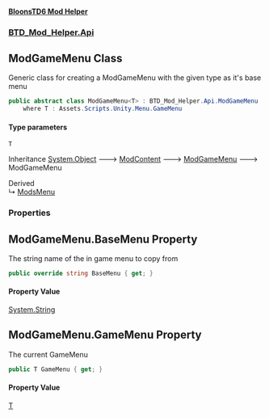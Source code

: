 #### [BloonsTD6 Mod Helper](README.md 'README')
### [BTD_Mod_Helper.Api](README.md#BTD_Mod_Helper.Api 'BTD_Mod_Helper.Api')

## ModGameMenu<T> Class

Generic class for creating a ModGameMenu with the given type as it's base menu

```csharp
public abstract class ModGameMenu<T> : BTD_Mod_Helper.Api.ModGameMenu
    where T : Assets.Scripts.Unity.Menu.GameMenu
```
#### Type parameters

<a name='BTD_Mod_Helper.Api.ModGameMenu_T_.T'></a>

`T`

Inheritance [System.Object](https://docs.microsoft.com/en-us/dotnet/api/System.Object 'System.Object') &#129106; [ModContent](BTD_Mod_Helper.Api.ModContent.md 'BTD_Mod_Helper.Api.ModContent') &#129106; [ModGameMenu](BTD_Mod_Helper.Api.ModGameMenu.md 'BTD_Mod_Helper.Api.ModGameMenu') &#129106; ModGameMenu<T>

Derived  
&#8627; [ModsMenu](BTD_Mod_Helper.UI.Menus.ModsMenu.md 'BTD_Mod_Helper.UI.Menus.ModsMenu')
### Properties

<a name='BTD_Mod_Helper.Api.ModGameMenu_T_.BaseMenu'></a>

## ModGameMenu<T>.BaseMenu Property

The string name of the in game menu to copy from

```csharp
public override string BaseMenu { get; }
```

#### Property Value
[System.String](https://docs.microsoft.com/en-us/dotnet/api/System.String 'System.String')

<a name='BTD_Mod_Helper.Api.ModGameMenu_T_.GameMenu'></a>

## ModGameMenu<T>.GameMenu Property

The current GameMenu

```csharp
public T GameMenu { get; }
```

#### Property Value
[T](BTD_Mod_Helper.Api.ModGameMenu_T_.md#BTD_Mod_Helper.Api.ModGameMenu_T_.T 'BTD_Mod_Helper.Api.ModGameMenu<T>.T')